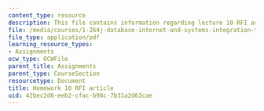 ```yaml
---
content_type: resource
description: This file contains information regarding lecture 10 RFI article.
file: /media/courses/1-264j-database-internet-and-systems-integration-technologies-fall-2013/42bec2d6eeb2cfacb98c7b31a2d63cae_MIT1_264JF13_HW10_RFI.pdf
file_type: application/pdf
learning_resource_types:
- Assignments
ocw_type: OCWFile
parent_title: Assignments
parent_type: CourseSection
resourcetype: Document
title: Homework 10 RFI article
uid: 42bec2d6-eeb2-cfac-b98c-7b31a2d63cae
---
```


